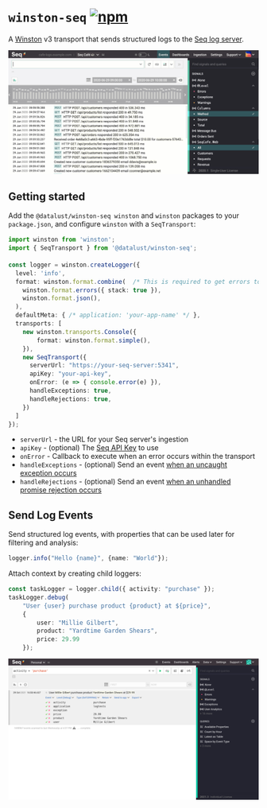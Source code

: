 # `winston-seq` [![npm](https://img.shields.io/npm/v/@datalust/winston-seq.svg)](https://www.npmjs.com/package/@datalust/winston-seq)

A [Winston](https://github.com/winstonjs/winston) v3 transport that sends structured logs to the [Seq log server](https://datalust.co/seq).

![Structured logging with Seq](assets/seq-log-search-feature-2220w.gif)

## Getting started

Add the `@datalust/winston-seq winston` and `winston` packages to your `package.json`, and configure `winston` with a `SeqTransport`:

```ts
import winston from 'winston';
import { SeqTransport } from '@datalust/winston-seq';

const logger = winston.createLogger({
  level: 'info',
  format: winston.format.combine(  /* This is required to get errors to log with stack traces. See https://github.com/winstonjs/winston/issues/1498 */
    winston.format.errors({ stack: true }),
    winston.format.json(),
  ),
  defaultMeta: { /* application: 'your-app-name' */ },
  transports: [
    new winston.transports.Console({
        format: winston.format.simple(),
    }),
    new SeqTransport({
      serverUrl: "https://your-seq-server:5341",
      apiKey: "your-api-key",
      onError: (e => { console.error(e) }),
      handleExceptions: true,
      handleRejections: true,
    })
  ]
});
```

* `serverUrl` - the URL for your Seq server's ingestion
* `apiKey` - (optional) The [Seq API Key](https://docs.datalust.co/docs/getting-logs-into-seq#api-keys) to use
* `onError` - Callback to execute when an error occurs within the transport 
* `handleExceptions` - (optional) Send an event [when an uncaught exception occurs](https://github.com/winstonjs/winston#handling-uncaught-exceptions-with-winston)
* `handleRejections` - (optional) Send an event [when an unhandled promise rejection occurs](https://github.com/winstonjs/winston#handling-uncaught-promise-rejections-with-winston)

## Send Log Events

Send structured log events, with properties that can be used later for filtering and analysis:

```ts
logger.info("Hello {name}", {name: "World"});
```

Attach context by creating child loggers:

```ts
const taskLogger = logger.child({ activity: "purchase" });
taskLogger.debug(
    "User {user} purchase product {product} at ${price}", 
    {
        user: "Millie Gilbert",
        product: "Yardtime Garden Shears",
        price: 29.99
    });
```

![An event in Seq](assets/purchase.png)
